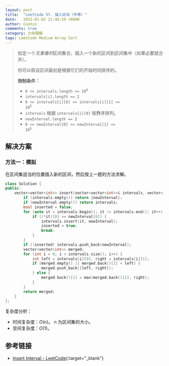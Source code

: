 ```yaml
---
layout: post
title:  "LeetCode 57. 插入区间（中等）"
date:   2021-01-02 21:46:59 +0800
author: Coshin
comments: true
category: 力扣题解
tags: LeetCode Medium Array Sort
---
```

> 给定一个*无重叠的*区间集合，插入一个新的区间到区间集中（如果必要就合并）。
> 
> 你可以假设区间最初是根据它们的开始时间排序的。
> 
> **限制条件：**
> 
> * <code>0 <= intervals.length <= 10<sup>4</sup></code>
> * <code>intervals[i].length == 2</code>
> * <code>0 <= intervals[i][0] <= intervals[i][1] <= 10<sup>5</sup></code>
> * `intervals` 根据 `intervals[i][0]` 按**升**序排列。
> * <code>newInterval.length == 2</code>
> * <code>0 <= newInterval[0] <= newInterval[1] <= 10<sup>5</sup></code>

## 解决方案

### 方法一：模拟

在区间集适当的位置插入新的区间，然后按上一题的方法求解。

```cpp
class Solution {
public:
    vector<vector<int>> insert(vector<vector<int>>& intervals, vector<int>& newInterval) {
        if (intervals.empty()) return {newInterval};
        if (newInterval.empty()) return intervals;
        bool inserted = false;
        for (auto it = intervals.begin(); it != intervals.end(); it++) {
            if ((*it)[0] >= newInterval[0]) {
                intervals.insert(it, newInterval);
                inserted = true;
                break;
            }
        }
        if (!inserted) intervals.push_back(newInterval);
        vector<vector<int>> merged;
        for (int i = 0; i < intervals.size(); i++) {
            int left = intervals[i][0], right = intervals[i][1];
            if (merged.empty() || merged.back()[1] < left) {
                merged.push_back({left, right});
            } else {
                merged.back()[1] = max(merged.back()[1], right);
            }
        }
        return merged;
    }
};
```

复杂度分析：
* 时间复杂度：*O*(n)。
  n 为区间集的大小。
* 空间复杂度：*O*(1)。

## 参考链接

* [Insert Interval - LeetCode](https://leetcode.com/problems/insert-interval/){:target="_blank"}
